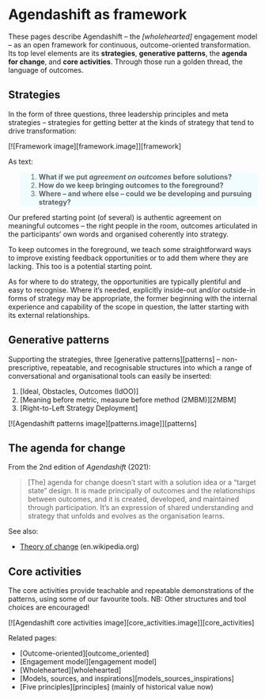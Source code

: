 # Agendashift as framework

These pages describe Agendashift – the *[wholehearted]* engagement model – as an open framework for continuous, outcome-oriented transformation. Its top level elements are its **strategies**, **generative patterns**, the **agenda for change**, and **core activities**. Through those run a golden thread, the language of outcomes.


## Strategies

In the form of three questions, three leadership principles and meta strategies – strategies for getting better at the kinds of strategy that tend to drive transformation:

[![Framework image][framework.image]][framework]

As text:

<blockquote style="background-color: #F1FCFF; border-left: none;">
    <ol>
        <li><b>What if we put <i>agreement on outcomes</i> before solutions?</b></li>
        <li><b>How do we keep bringing outcomes to the foreground?</b></li>
        <li><b>Where – and where else – could we be developing and pursuing strategy?</b></li>
    </ol>
</blockquote>

Our prefered starting point (of several) is authentic agreement on meaningful outcomes – the right people in the room, outcomes articulated in the participants’ own words and organised coherently into strategy.

To keep outcomes in the foreground, we teach some straightforward ways to improve existing feedback opportunities or to add them where they are lacking. This too is a potential starting point.

As for where to do strategy, the opportunities are typically plentiful and easy to recognise. Where it’s needed, explicitly inside-out and/or outside-in forms of strategy may be appropriate, the former beginning with the internal experience and capability of the scope in question, the latter starting with its external relationships.

## Generative patterns

Supporting the strategies, three [generative patterns][patterns] – non-prescriptive, repeatable, and recognisable structures into which a range of conversational and organisational tools can easily be inserted:

  1. [Ideal, Obstacles, Outcomes (IdOO)]
  2. [Meaning before metric, measure before method (2MBM)][2MBM]
  3. [Right-to-Left Strategy Deployment]  

[![Agendashift patterns image][patterns.image]][patterns]


## The agenda for change

From the 2nd edition of _Agendashift_ (2021):

> [The] agenda for change doesn’t start with a solution idea or a “target state” design. It is made principally of outcomes and the relationships between outcomes, and it is created, developed, and maintained through participation. It’s an expression of shared understanding and strategy that unfolds and evolves as the organisation learns.

See also:

  * [Theory of change](https://en.wikipedia.org/wiki/Theory_of_change) (en.wikipedia.org)

## Core activities

The core activities provide teachable and repeatable demonstrations of the patterns, using some of our favourite tools. NB: Other structures and tool choices are encouraged!

[![Agendashift core activities image][core_activities.image]][core_activities]

Related pages:

  * [Outcome-oriented][outcome_oriented]
  * [Engagement model][engagement model]
  * [Wholehearted][wholehearted]
  * [Models, sources, and inspirations][models_sources_inspirations]
  * [Five principles][principles] (mainly of historical value now)
